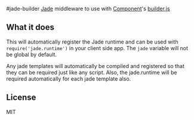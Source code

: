 #jade-builder
[Jade](https://github.com/visionmedia/jade) middleware to use with [Component](https://github.com/component/component)'s [builder.js](https://github.com/component/builder.js)

## What it does

This will automatically register the Jade runtime and can be used with `require('jade.runtime')` in your client side app. The `jade` variable will not be global by default.

Any jade templates will automatically be compiled and registered so that they can be required just like any script. Also, the jade.runtime will be required automatically for each jade template also.

## License

  MIT
